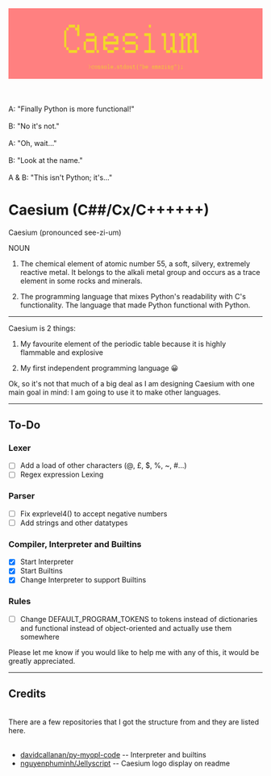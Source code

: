 <div align="center">
  <img src="assets/images/Caesium logo.png" >
  <br>
  <br>
  <br>
</div>

A: "Finally Python is more functional!"
<br>
<br>
B: "No it's not."
<br>
<br>
A: "Oh, wait..." 
<br>
<br>
B: "Look at the name."
<br>
<br>
A & B: "This isn't Python; it's..."

# Caesium (C##/Cx/C++++++)
Caesium (pronounced see-zi-um)

NOUN

1. The chemical element of atomic number 55, a soft, silvery, extremely reactive metal. It belongs to the alkali metal group and occurs as a trace element in some rocks and minerals.

2. The programming language that mixes Python's readability with C's functionality. The language that made Python functional with Python.
------

Caesium is 2 things:

1. My favourite element of the periodic table because it is highly flammable and explosive

2. My first independent programming language 😀

Ok, so it's not that much of a big deal as I am designing Caesium with one main goal in mind: I am going to use it to make other languages.

-----

## To-Do
### Lexer
- [ ] Add a load of other characters (@, £, $, %, ~, #...)
- [ ] Regex expression Lexing

### Parser
- [ ] Fix exprlevel4() to accept negative numbers
- [ ] Add strings and other datatypes

### Compiler, Interpreter and Builtins
- [x] Start Interpreter
- [x] Start Builtins
- [x] Change Interpreter to support Builtins

### Rules
- [ ] Change DEFAULT_PROGRAM_TOKENS to tokens instead of dictionaries and functional instead of object-oriented and actually use them somewhere

Please let me know if you would like to help me with any of this, it would be greatly appreciated.

-----

## Credits
<br>
There are a few repositories that I got the structure from and they are listed here.
<br>
<br>

- [davidcallanan/py-myopl-code](https://github.com/davidcallanan/py-myopl-code) -- Interpreter and builtins
- [nguyenphuminh/Jellyscript](https://github.com/nguyenphuminh/Jellyscript) -- Caesium logo display on readme